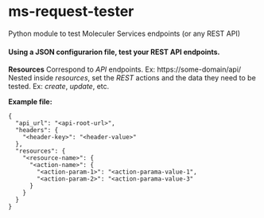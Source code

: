 # ms-request-tester
Python module to test Moleculer Services endpoints (or any REST API)

#### Using a JSON configurarion file, test your REST API endpoints.

**Resources** Correspond to *API* endpoints. Ex: https://some-domain/api/<resource>
Nested inside *resources*, set the *REST* actions and the data they need to be tested. Ex: *create*, *update*, etc.

**Example file:**

```
{
  "api_url": "<api-root-url>",
  "headers": {
    "<header-key>": "<header-value>"
  },
  "resources": {
    "<resource-name>": {
      "<action-name>": {
        "<action-param-1>": "<action-parama-value-1",
        "<action-param-2>": "<action-parama-value-3"
      }
    }
  }
}

```
